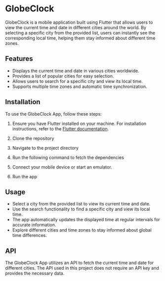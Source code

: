 # GlobeClock

GlobeClock is a mobile application built using Flutter that allows users to view the current time and date in different cities around the world. By selecting a specific city from the provided list, users can instantly see the corresponding local time, helping them stay informed about different time zones.

## Features

- Displays the current time and date in various cities worldwide.
- Provides a list of popular cities for easy selection.
- Allows users to search for a specific city and view its local time.
- Supports multiple time zones and automatic time synchronization.

## Installation

To use the GlobeClock App, follow these steps:

1. Ensure you have Flutter installed on your machine. For installation instructions, refer to the [Flutter documentation](https://flutter.dev/docs/get-started/install).

2. Clone the repository

3. Navigate to the project directory

4. Run the following command to fetch the dependencies

5. Connect your mobile device or start an emulator.

6. Run the app

## Usage

- Select a city from the provided list to view its current time and date.
- Use the search functionality to find a specific city and view its local time.
- The app automatically updates the displayed time at regular intervals for accurate information.
- Explore different cities and time zones to stay informed about global time differences.

## API

The GlobeClock App utilizes an API to fetch the current time and date for different cities. The API used in this project does not require an API key and provides the necessary data.


